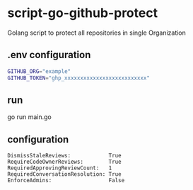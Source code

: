 # script-go-github-protect

Golang script to protect all repositories in single Organization

## .env configuration

``` bash
GITHUB_ORG="example"
GITHUB_TOKEN="ghp_xxxxxxxxxxxxxxxxxxxxxxxxxx"
```

## run

go run main.go

## configuration

``` config
DismissStaleReviews:            True
RequireCodeOwnerReviews:        True
RequiredApprovingReviewCount:   1
RequiredConversationResolution: True
EnforceAdmins:                  False
```